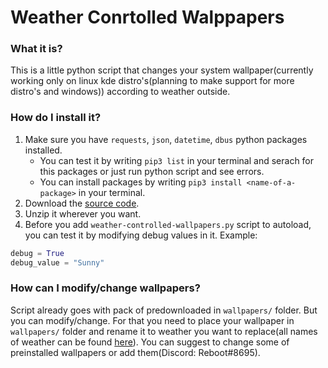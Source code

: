 # Weather Conrtolled Walppapers
### What it is?
This is a little python script that changes your system wallpaper(currently working only on linux kde distro's(planning to make support for more distro's and windows)) according to weather outside.
### How do I install it?
1. Make sure you have `requests`, `json`, `datetime`, `dbus` python packages installed.
	- You can test it by writing `pip3 list` in your terminal and serach for this packages or just run python script and see errors.
	- You can install packages by writing `pip3 install <name-of-a-package>` in your terminal.
2. Download the [source code](https://github.com/4EBOOT/weather-controlled-wallpapers/archive/master.zip).
3. Unzip it wherever you want.
4. Before you add `weather-controlled-wallpapers.py` script to autoload, you can test it by modifying debug values in it. Example:
```python
debug = True
debug_value = "Sunny"
```
### How can I modify/change wallpapers?
Script already goes with pack of predownloaded in `wallpapers/` folder. But you can modify/change. For that you need to place your wallpaper in `wallpapers/` folder and rename it to weather you want to replace(all names of weather can be found [here](https://github.com/chubin/wttr.in/blob/master/lib/constants.py)).
You can suggest to change some of preinstalled wallpapers or add them(Discord: Reboot#8695).